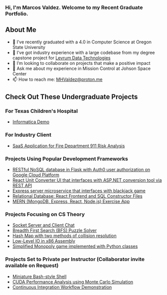 ### Hi, I'm Marcos Valdez. Welcome to my Recent Graduate Portfolio.

## About Me

- 🔭 I’ve recently graduated with a 4.0 in Computer Science at Oregon State University
- 🌱 I’ve got industry experience with a large codebase from my degree capstone project for [Levrum Data Technologies](https://www.levrum.com)
- 👯 I’m looking to collaborate on projects that make a positive impact
- 💬 Ask me about my experience in Mission Control at Johson Space Center
- 📫 How to reach me: [MHValdez@proton.me](MHValdez@proton.me)

## Check Out These Undergraduate Projects

### For Texas Children's Hospital
- [Informatica Demo](https://github.com/MHValdez/Informatica-Demo)

### For Industry Client
- [SaaS Application for Fire Department 911 Risk Analysis](https://github.com/MHValdez/911_Risk_Analysis)

### Projects Using Popular Development Frameworks
- [RESTful NoSQL database in Flask with Auth0 user authorization on Google Cloud Platform](https://github.com/MHValdez/CS493-a9-final-project)
- [React Unit Converter UI that interfaces with ASP.NET conversion tool via REST API](https://github.com/MHValdez/CS_361_Converter)
- [Express server microservice that interfaces with blackjack game](https://github.com/MHValdez/CS_361_Recommender)
- [Relational Database: React Frontend and SQL Constructor Files](https://github.com/MHValdez/CS340_Project_FrontEnd)
- [MERN (MongoDB, Express, React, Node.js) Exercise App](https://github.com/MHValdez/MERN_Exercise_App)

### Projects Focusing on CS Theory
- [Socket Server and Client Chat](https://github.com/MHValdez/Socket_Server_and_Client_Chat)
- [Breadth First Search (BFS) Puzzle Solver](https://github.com/MHValdez/BFS_Puzzle)
- [Hash Map with two methods of collision resolution](https://github.com/MHValdez/Hash_Map)
- [Low-Level IO in x86 Assembly](https://github.com/MHValdez/Low_Level_IO_in_Assembly)
- [Simplified Monopoly game implemented with Python classes](https://github.com/MHValdez/Monopoly)

### Projects Set to Private per Instructor (Collaborator invite available on Request)
- [Miniature Bash-style Shell](https://github.com/MHValdez/smallsh-portfolio)
- [CUDA Performance Analysis using Monte Carlo Simulation](https://github.com/MHValdez/CUDA-portfolio)
- [Continuous Integration Workflow Demonstration](https://github.com/MHValdez/Continuous_Integration_Workflow)
